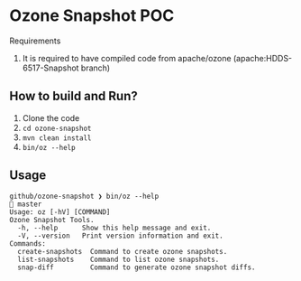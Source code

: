 # Ozone Snapshot POC
Requirements
1. It is required to have compiled code from apache/ozone (apache:HDDS-6517-Snapshot branch)

## How to build and Run?
1. Clone the code
2. `cd ozone-snapshot`
3. `mvn clean install`
4. `bin/oz --help`

## Usage
```
github/ozone-snapshot ❯ bin/oz --help                                                                                                                                                                  master
Usage: oz [-hV] [COMMAND]
Ozone Snapshot Tools.
  -h, --help      Show this help message and exit.
  -V, --version   Print version information and exit.
Commands:
  create-snapshots  Command to create ozone snapshots.
  list-snapshots    Command to list ozone snapshots.
  snap-diff         Command to generate ozone snapshot diffs.
  ```
